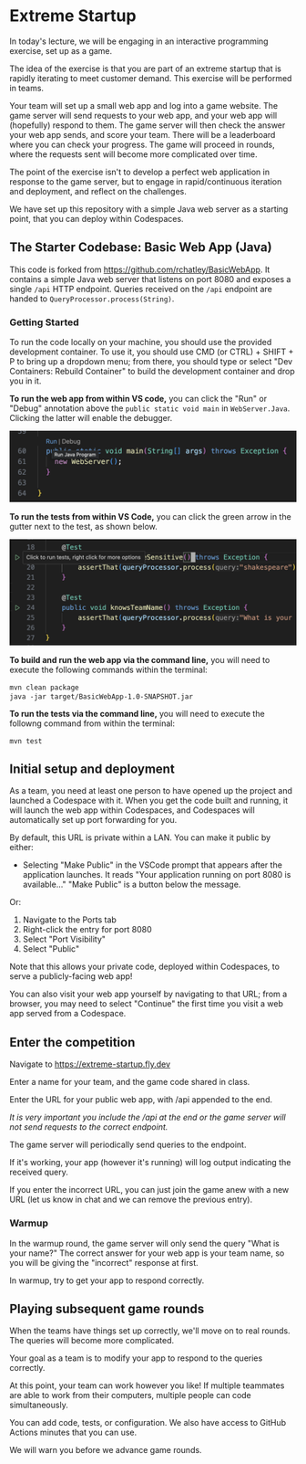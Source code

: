 # Extreme Startup

In today's lecture, we will be engaging in an interactive programming exercise, set up as a game.

The idea of the exercise is that you are part of an extreme startup that is rapidly iterating to meet customer demand.
This exercise will be performed in teams.

Your team will set up a small web app and log into a game website.  The game server will send requests to your web app, and your web app will (hopefully) respond to them.  The game server will then check the answer your web app sends, and score your team.  There will be a leaderboard where you can check your progress.  The game will proceed in rounds, where the requests sent will become more complicated over time.

The point of the exercise isn't to develop a perfect web application in response to the game server, but to engage in rapid/continuous iteration and deployment, and reflect on the challenges.

We have set up this repository with a simple Java web server as a starting point, that you can deploy within Codespaces.

## The Starter Codebase: Basic Web App (Java)

This code is forked from https://github.com/rchatley/BasicWebApp.
It contains a simple Java web server that listens on port 8080 and exposes a single `/api` HTTP endpoint.
Queries received on the `/api` endpoint are handed to `QueryProcessor.process(String)`.

### Getting Started

To run the code locally on your machine, you should use the provided development container.
To use it, you should use CMD (or CTRL) + SHIFT + P to bring up a dropdown menu; from there, you should type or select "Dev Containers: Rebuild Container" to build the development container and drop you in it.

**To run the web app from within VS code,** you can click the "Run" or "Debug" annotation above the `public static void main` in `WebServer.Java`. Clicking the latter will enable the debugger.

![Launching server in VS Code](./images/launch-vscode.png)

**To run the tests from within VS Code,** you can click the green arrow in the gutter next to the test, as shown below.

![Running tests in VS Code](./images/run-tests.png)

**To build and run the web app via the command line,** you will need to execute the following commands within the terminal:

```
mvn clean package
java -jar target/BasicWebApp-1.0-SNAPSHOT.jar
```

**To run the tests via the command line,** you will need to execute the followng command from within the terminal:

```
mvn test
```

## Initial setup and deployment

As a team, you need at least one person to have opened up the project and launched a Codespace with it.
When you get the code built and running, it will launch the web app within Codespaces, and Codespaces will automatically set up port forwarding for you.

By default, this URL is private within a LAN.  You can make it public by either:

* Selecting "Make Public" in the VSCode prompt that appears after the application launches.
It reads "Your application running on port 8080 is available..." "Make Public" is a button below the message.

Or:

1. Navigate to the Ports tab
2. Right-click the entry for port 8080
3. Select "Port Visibility"
4. Select "Public"

Note that this allows your private code, deployed within Codespaces, to serve a publicly-facing web app!

You can also visit your web app yourself by navigating to that URL; from a browser, you may need to select "Continue" the first time you visit a web app served from a Codespace.

## Enter the competition

Navigate to https://extreme-startup.fly.dev

Enter a name for your team, and the game code shared in class.

Enter the URL for your public web app, with /api appended to the end.

_It is very important you include the /api at the end or the game server will not send requests to the correct endpoint._

The game server will periodically send queries to the endpoint.

If it's working, your app (however it's running) will log output indicating the received query.

If you enter the incorrect URL, you can just join the game anew with a new URL (let us know in chat and we can remove the previous entry).

### Warmup

In the warmup round, the game server will only send the query "What is your name?"  The correct answer for your web app is your team name, so you will be giving the "incorrect" response at first.

In warmup, try to get your app to respond correctly.

## Playing subsequent game rounds

When the teams have things set up correctly, we'll move on to real rounds. The queries will become more complicated.

Your goal as a team is to modify your app to respond to the queries correctly.

At this point, your team can work however you like!  If multiple teammates are able to work from their computers, multiple people can code simultaneously.

You can add code, tests, or configuration.
We also have access to GitHub Actions minutes that you can use.

We will warn you before we advance game rounds.
